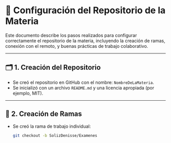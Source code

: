 # 📘 Configuración del Repositorio de la Materia

Este documento describe los pasos realizados para configurar correctamente el repositorio de la materia, incluyendo la creación de ramas, conexión con el remoto, y buenas prácticas de trabajo colaborativo.

---

## 🗂️ 1. Creación del Repositorio

- Se creó el repositorio en GitHub con el nombre: `NombreDeLaMateria`.
- Se inicializó con un archivo `README.md` y una licencia apropiada (por ejemplo, MIT).

---

## 🌿 2. Creación de Ramas

- Se creó la rama de trabajo individual:  
  ```bash
  git checkout -b SolizDenisse/Examenes
